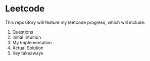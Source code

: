 # Leetcode

This repository will feature my leetcode progress, which will include:
1. Questions
2. Initial Intuition
3. My Implementation
4. Actual Solution
5. Key takeaways
